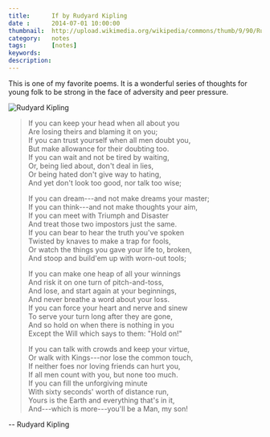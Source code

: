 ```yaml
---
title: 		If by Rudyard Kipling
date : 		2014-07-01 10:00:00
thumbnail:  http://upload.wikimedia.org/wikipedia/commons/thumb/9/90/Rudyard_Kipling%2C_by_Elliott_%26_Fry.jpg/225px-Rudyard_Kipling%2C_by_Elliott_%26_Fry.jpg
category:   notes
tags: 		[notes]
keywords:
description:
---
```

This is one of my favorite poems. It is a wonderful
series of thoughts for young folk to be strong in
the face of adversity and peer pressure.

![Rudyard Kipling](http://upload.wikimedia.org/wikipedia/commons/thumb/9/90/Rudyard_Kipling%2C_by_Elliott_%26_Fry.jpg/225px-Rudyard_Kipling%2C_by_Elliott_%26_Fry.jpg)

> If you can keep your head when all about you  
> Are losing theirs and blaming it on you;  
> If you can trust yourself when all men doubt you,  
> But make allowance for their doubting too.  
> If you can wait and not be tired by waiting,  
> Or, being lied about, don't deal in lies,  
> Or being hated don't give way to hating,  
> And yet don't look too good, nor talk too wise;  
>   
> If you can dream---and not make dreams your master;  
> If you can think---and not make thoughts your aim,  
> If you can meet with Triumph and Disaster  
> And treat those two impostors just the same.  
> If you can bear to hear the truth you've spoken  
> Twisted by knaves to make a trap for fools,  
> Or watch the things you gave your life to, broken,  
> And stoop and build'em up with worn-out tools;  
>  
> If you can make one heap of all your winnings  
> And risk it on one turn of pitch-and-toss,  
> And lose, and start again at your beginnings,  
> And never breathe a word about your loss.  
> If you can force your heart and nerve and sinew  
> To serve your turn long after they are gone,  
> And so hold on when there is nothing in you  
> Except the Will which says to them: "Hold on!"  
>  
> If you can talk with crowds and keep your virtue,  
> Or walk with Kings---nor lose the common touch,  
> If neither foes nor loving friends can hurt you,  
> If all men count with you, but none too much.  
> If you can fill the unforgiving minute  
> With sixty seconds' worth of distance run,  
> Yours is the Earth and everything that's in it,  
> And---which is more---you'll be a Man, my son!  

-- Rudyard Kipling
